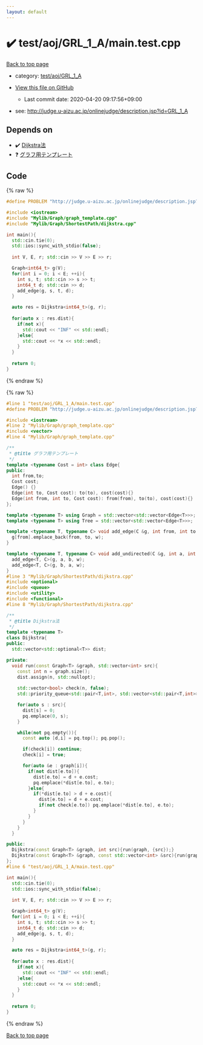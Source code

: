 ```yaml
---
layout: default
---
```


<!-- mathjax config similar to math.stackexchange -->
<script type="text/javascript" async
  src="https://cdnjs.cloudflare.com/ajax/libs/mathjax/2.7.5/MathJax.js?config=TeX-MML-AM_CHTML">
</script>
<script type="text/x-mathjax-config">
  MathJax.Hub.Config({
    TeX: { equationNumbers: { autoNumber: "AMS" }},
    tex2jax: {
      inlineMath: [ ['$','$'] ],
      processEscapes: true
    },
    "HTML-CSS": { matchFontHeight: false },
    displayAlign: "left",
    displayIndent: "2em"
  });
</script>

<script type="text/javascript" src="https://cdnjs.cloudflare.com/ajax/libs/jquery/3.4.1/jquery.min.js"></script>
<script src="https://cdn.jsdelivr.net/npm/jquery-balloon-js@1.1.2/jquery.balloon.min.js" integrity="sha256-ZEYs9VrgAeNuPvs15E39OsyOJaIkXEEt10fzxJ20+2I=" crossorigin="anonymous"></script>
<script type="text/javascript" src="../../../../assets/js/copy-button.js"></script>
<link rel="stylesheet" href="../../../../assets/css/copy-button.css" />


# :heavy_check_mark: test/aoj/GRL_1_A/main.test.cpp

<a href="../../../../index.html">Back to top page</a>

* category: <a href="../../../../index.html#653494e934116182fd158eb8385c6547">test/aoj/GRL_1_A</a>
* <a href="{{ site.github.repository_url }}/blob/master/test/aoj/GRL_1_A/main.test.cpp">View this file on GitHub</a>
    - Last commit date: 2020-04-20 09:17:56+09:00


* see: <a href="http://judge.u-aizu.ac.jp/onlinejudge/description.jsp?id=GRL_1_A">http://judge.u-aizu.ac.jp/onlinejudge/description.jsp?id=GRL_1_A</a>


## Depends on

* :heavy_check_mark: <a href="../../../../library/Mylib/Graph/ShortestPath/dijkstra.cpp.html">Dijkstra法</a>
* :question: <a href="../../../../library/Mylib/Graph/graph_template.cpp.html">グラフ用テンプレート</a>


## Code

<a id="unbundled"></a>
{% raw %}
```cpp
#define PROBLEM "http://judge.u-aizu.ac.jp/onlinejudge/description.jsp?id=GRL_1_A"

#include <iostream>
#include "Mylib/Graph/graph_template.cpp"
#include "Mylib/Graph/ShortestPath/dijkstra.cpp"

int main(){
  std::cin.tie(0);
  std::ios::sync_with_stdio(false);
  
  int V, E, r; std::cin >> V >> E >> r;

  Graph<int64_t> g(V);
  for(int i = 0; i < E; ++i){
    int s, t; std::cin >> s >> t;
    int64_t d; std::cin >> d;
    add_edge(g, s, t, d);
  }

  auto res = Dijkstra<int64_t>(g, r);
  
  for(auto x : res.dist){
    if(not x){
      std::cout << "INF" << std::endl;
    }else{
      std::cout << *x << std::endl;
    }
  }
  
  return 0;
}

```
{% endraw %}

<a id="bundled"></a>
{% raw %}
```cpp
#line 1 "test/aoj/GRL_1_A/main.test.cpp"
#define PROBLEM "http://judge.u-aizu.ac.jp/onlinejudge/description.jsp?id=GRL_1_A"

#include <iostream>
#line 2 "Mylib/Graph/graph_template.cpp"
#include <vector>
#line 4 "Mylib/Graph/graph_template.cpp"

/**
 * @title グラフ用テンプレート
 */
template <typename Cost = int> class Edge{
public:
  int from,to;
  Cost cost;
  Edge() {}
  Edge(int to, Cost cost): to(to), cost(cost){}
  Edge(int from, int to, Cost cost): from(from), to(to), cost(cost){}
};

template <typename T> using Graph = std::vector<std::vector<Edge<T>>>;
template <typename T> using Tree = std::vector<std::vector<Edge<T>>>;

template <typename T, typename C> void add_edge(C &g, int from, int to, T w = 1){
  g[from].emplace_back(from, to, w);
}

template <typename T, typename C> void add_undirected(C &g, int a, int b, T w = 1){
  add_edge<T, C>(g, a, b, w);
  add_edge<T, C>(g, b, a, w);
}
#line 3 "Mylib/Graph/ShortestPath/dijkstra.cpp"
#include <optional>
#include <queue>
#include <utility>
#include <functional>
#line 8 "Mylib/Graph/ShortestPath/dijkstra.cpp"

/**
 * @title Dijkstra法
 */
template <typename T>
class Dijkstra{
public:
  std::vector<std::optional<T>> dist;

private:
  void run(const Graph<T> &graph, std::vector<int> src){
    const int n = graph.size();
    dist.assign(n, std::nullopt);
    
    std::vector<bool> check(n, false);
    std::priority_queue<std::pair<T,int>, std::vector<std::pair<T,int>>, std::greater<std::pair<T,int>>> pq;

    for(auto s : src){
      dist[s] = 0;
      pq.emplace(0, s);
    }

    while(not pq.empty()){
      const auto [d,i] = pq.top(); pq.pop();

      if(check[i]) continue;
      check[i] = true;

      for(auto &e : graph[i]){
        if(not dist[e.to]){
          dist[e.to] = d + e.cost;
          pq.emplace(*dist[e.to], e.to);
        }else{
          if(*dist[e.to] > d + e.cost){
            dist[e.to] = d + e.cost;
            if(not check[e.to]) pq.emplace(*dist[e.to], e.to);
          }
        }
      }
    }
  }

public:
  Dijkstra(const Graph<T> &graph, int src){run(graph, {src});}
  Dijkstra(const Graph<T> &graph, const std::vector<int> &src){run(graph, src);}
};
#line 6 "test/aoj/GRL_1_A/main.test.cpp"

int main(){
  std::cin.tie(0);
  std::ios::sync_with_stdio(false);
  
  int V, E, r; std::cin >> V >> E >> r;

  Graph<int64_t> g(V);
  for(int i = 0; i < E; ++i){
    int s, t; std::cin >> s >> t;
    int64_t d; std::cin >> d;
    add_edge(g, s, t, d);
  }

  auto res = Dijkstra<int64_t>(g, r);
  
  for(auto x : res.dist){
    if(not x){
      std::cout << "INF" << std::endl;
    }else{
      std::cout << *x << std::endl;
    }
  }
  
  return 0;
}

```
{% endraw %}

<a href="../../../../index.html">Back to top page</a>

